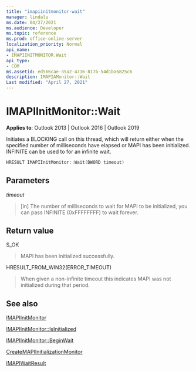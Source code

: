 ```yaml
---
title: "imapiinitmonitor-wait" 
manager: lindalu
ms.date: 04/27/2021
ms.audience: Developer
ms.topic: reference
ms.prod: office-online-server
localization_priority: Normal
api_name:
- IMAPIINITMONITOR.Wait
api_type:
- COM
ms.assetid: ed566cae-35a2-4716-817b-54d1ba6825c6
description: IMAPIAMonitor::Wait
Last modified: "April 27, 2021"
---
```


# IMAPIInitMonitor::Wait
  
**Applies to**: Outlook 2013 | Outlook 2016 | Outlook 2019
  
Initiates a BLOCKING call on this thread, which will return either when the specified number of milliseconds have elapsed or MAPI has been initialized. INFINITE can be used to for an infinite wait.

```cpp
HRESULT IMAPIInitMonitor::Wait(DWORD timeout)
```

## Parameters
_timeout_
> [in] The number of milliseconds to wait for MAPI to be initialized, you can pass INFINITE (0xFFFFFFFF) to wait forever.

## Return value

S_OK
> MAPI has been initialized successfully.

HRESULT_FROM_WIN32(ERROR_TIMEOUT)
> When given a non-infinite timeout this indicates MAPI was not initialized during that period.

## See also

[IMAPIInitMonitor](imapiinitmonitoriunknown.md)

[IMAPIInitMonitor::IsInitialized](imapiinitmonitor-isinitialized.md)

[IMAPIInitMonitor::BeginWait](imapiinitmonitor-beginwait.md)

[CreateMAPIInitializationMonitor](createmapiinitializationmonitor.md)

[IMAPIWaitResult](imapiwaitresultiunknown.md)
